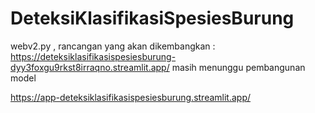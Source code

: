 # DeteksiKlasifikasiSpesiesBurung

webv2.py  , rancangan yang akan dikembangkan : https://deteksiklasifikasispesiesburung-dyy3foxgu9rkst8irraqno.streamlit.app/
masih menunggu pembangunan model


https://app-deteksiklasifikasispesiesburung.streamlit.app/
